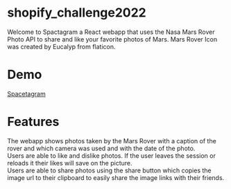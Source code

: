 # shopify_challenge2022
Welcome to Spactagram a React webapp that uses the Nasa Mars Rover Photo API to share and like your favorite photos of Mars. Mars Rover Icon was created by Eucalyp from flaticon.

# Demo
[Spacetagram](https://festive-perlman-b5efb8.netlify.app/)

# Features
The webapp shows photos taken by the Mars Rover with a caption of the rover and which camera was used and with the date of the photo. <br/>
Users are able to like and dislike photos. If the user leaves the session or reloads it their likes will save on the picture.<br/>
Users are able to share photos using the share button which copies the image url to their clipboard to easily share the image links with their friends.

